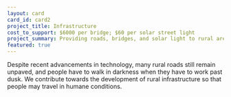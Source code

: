 ```yaml
---
layout: card
card_id: card2
project_title: Infrastructure
cost_to_support: $6000 per bridge; $60 per solar street light
project_summary: Providing roads, bridges, and solar light to rural areas.
featured: true
---
```

<p>Despite recent advancements in technology, many rural roads still remain unpaved, and people have to walk in darkness when they have to work past dusk. We contribute towards the development of rural infrastructure so that people may travel in humane conditions.</p>


